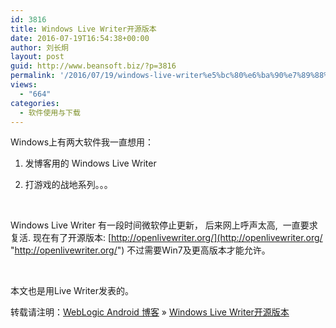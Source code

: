 ```yaml
---
id: 3816
title: Windows Live Writer开源版本
date: 2016-07-19T16:54:38+00:00
author: 刘长炯
layout: post
guid: http://www.beansoft.biz/?p=3816
permalink: '/2016/07/19/windows-live-writer%e5%bc%80%e6%ba%90%e7%89%88%e6%9c%ac/'
views:
  - "664"
categories:
  - 软件使用与下载
---
```

Windows上有两大软件我一直想用：

1. 发博客用的 Windows Live Writer

2. 打游戏的战地系列。。。

&nbsp;

Windows Live Writer 有一段时间微软停止更新， 后来网上呼声太高,&nbsp; 一直要求复活. 现在有了开源版本: [http://openlivewriter.org/](http://openlivewriter.org/ "http://openlivewriter.org/") 不过需要Win7及更高版本才能允许。

&nbsp;

本文也是用Live Writer发表的。

转载请注明：[WebLogic Android 博客](http://www.beansoft.biz) &raquo; [Windows Live Writer开源版本](http://www.beansoft.biz/2016/07/19/windows-live-writer%e5%bc%80%e6%ba%90%e7%89%88%e6%9c%ac/)